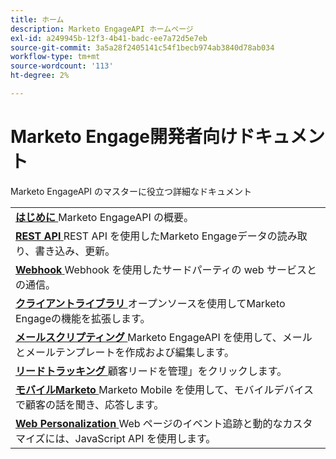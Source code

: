 ```yaml
---
title: ホーム
description: Marketo EngageAPI ホームページ
exl-id: a249945b-12f3-4b41-badc-ee7a72d5e7eb
source-git-commit: 3a5a28f2405141c54f1becb974ab3840d78ab034
workflow-type: tm+mt
source-wordcount: '113'
ht-degree: 2%

---
```


# Marketo Engage開発者向けドキュメント

Marketo EngageAPI のマスターに役立つ詳細なドキュメント

<table>
    <tbody>
        <tr>
                <td>
                    <a href="getting-started.md">
                        <strong> はじめに </strong>
                    </a>Marketo EngageAPI の概要。</td>
            </tr>
            <tr>
                    <td>
                        <a href="https://developer.adobe.com/marketo-apis/">
                            <strong>REST API</strong>
                        </a> REST API を使用したMarketo Engageデータの読み取り、書き込み、更新。</td>
                </tr>
                <tr>
                        <td>
                            <a href="webhooks/webhooks.md">
                                <strong>Webhook</strong>
                            </a> Webhook を使用したサードパーティの web サービスとの通信。</td>
                    </tr>
                    <tr>
                            <td>
                                <a href="https://github.com/Marketo/Community-Supported-Client-Libraries">
                                    <strong> クライアントライブラリ </strong>
                                </a> オープンソースを使用してMarketo Engageの機能を拡張します。</td>
                        </tr>
                        <tr>
                                <td>
                                    <a href="email-scripting.md">
                                        <strong> メールスクリプティング </strong>
                                    </a> Marketo EngageAPI を使用して、メールとメールテンプレートを作成および編集します。</td>
                            </tr>
                            <tr>
                                    <td>
                                        <a href="javascript-api/lead-tracking.md">
                                            <strong> リードトラッキング </strong>
                                        </a> 顧客リードを管理」をクリックします。</td>
                                </tr>
                                <tr>
                                        <td>
                                            <a href="mobile/mobile.md">
                                                <strong> モバイルMarketo</strong>
                                            </a> Marketo Mobile を使用して、モバイルデバイスで顧客の話を聞き、応答します。</td>
                                    </tr>
                                    <tr>
                                            <td>
                                                <a href="javascript-api/web-personalization.md">
                                                    <strong>Web Personalization</strong>
                                                </a> Web ページのイベント追跡と動的なカスタマイズには、JavaScript API を使用します。</td>
                                        </tr>
                                    </tbody>
                                </table>
